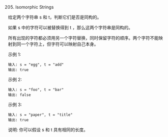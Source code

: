 205. Isomorphic Strings

给定两个字符串 s 和 t，判断它们是否是同构的。

如果 s 中的字符可以被替换得到 t ，那么这两个字符串是同构的。

所有出现的字符都必须用另一个字符替换，同时保留字符的顺序。两个字符不能映射到同一个字符上，但字符可以映射自己本身。

示例 1:
```
输入: s = "egg", t = "add"
输出: true
```
示例 2:
```
输入: s = "foo", t = "bar"
输出: false
```
示例 3:
```
输入: s = "paper", t = "title"
输出: true
```
说明:
你可以假设 s 和 t 具有相同的长度。

